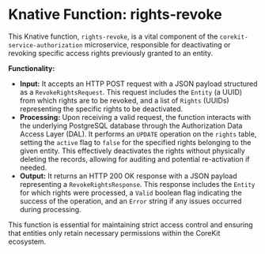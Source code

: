 # Knative Function: rights-revoke

This Knative function, `rights-revoke`, is a vital component of the `corekit-service-authorization` microservice, responsible for deactivating or revoking specific access rights previously granted to an entity.

**Functionality:**
- **Input:** It accepts an HTTP POST request with a JSON payload structured as a `RevokeRightsRequest`. This request includes the `Entity` (a UUID) from which rights are to be revoked, and a list of `Rights` (UUIDs) representing the specific rights to be deactivated.
- **Processing:** Upon receiving a valid request, the function interacts with the underlying PostgreSQL database through the Authorization Data Access Layer (DAL). It performs an `UPDATE` operation on the `rights` table, setting the `active` flag to `false` for the specified rights belonging to the given entity. This effectively deactivates the rights without physically deleting the records, allowing for auditing and potential re-activation if needed.
- **Output:** It returns an HTTP 200 OK response with a JSON payload representing a `RevokeRightsResponse`. This response includes the `Entity` for which rights were processed, a `Valid` boolean flag indicating the success of the operation, and an `Error` string if any issues occurred during processing.

This function is essential for maintaining strict access control and ensuring that entities only retain necessary permissions within the CoreKit ecosystem.